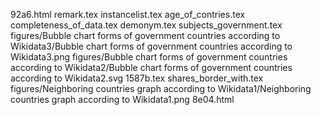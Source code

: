 92a6.html
remark.tex
instancelist.tex
age_of_contries.tex
completeness_of_data.tex
demonym.tex
subjects_government.tex
figures/Bubble chart forms of government countries according to Wikidata3/Bubble chart forms of government countries according to Wikidata3.png
figures/Bubble chart forms of government countries according to Wikidata2/Bubble chart forms of government countries according to Wikidata2.svg
1587b.tex
shares_border_with.tex
figures/Neighboring countries graph according to Wikidata1/Neighboring countries graph according to Wikidata1.png
8e04.html
